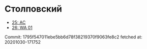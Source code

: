 # Столповский
- [25: AC](25.md)
- [26: WA 01](26.md)

Commit: 1795f547011ebe5bb6d78f38219370f9063fe8c2
 fetched at: 20201030-171752
